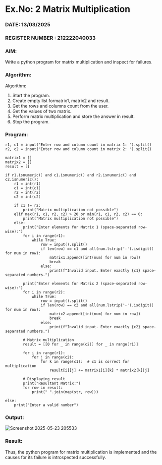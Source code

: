 # Ex.No: 2   Matrix Multiplication 

### DATE: 13/03/2025                                                                       
### REGISTER NUMBER : 212222040033

### AIM: 
Write a python program for matrix multiplication and inspect for failures.
 
### Algorithm:

Algorithm:
1. Start the program.
2. Create empty list formatrix1, matrix2 and result.
3. Get the rows and columns count from the user.
4. Get the values of two matrix.
5. Perform matrix multiplication and store the answer in result.
6. Stop the program.
### Program:
```
r1, c1 = input("Enter row and column count in matrix 1: ").split()
r2, c2 = input("Enter row and column count in matrix 2: ").split()

matrix1 = []
matrix2 = []
result = []

if r1.isnumeric() and c1.isnumeric() and r2.isnumeric() and c2.isnumeric():
    r1 = int(r1)
    c1 = int(c1)
    r2 = int(r2)
    c2 = int(c2)

    if c1 != r2:
        print("Matrix multiplication not possible")
    elif max(r1, c1, r2, c2) > 20 or min(r1, c1, r2, c2) == 0:
        print("Matrix multiplication not possible")
    else:
        print("Enter elements for Matrix 1 (space-separated row-wise):")
        for i in range(r1):
            while True:
                row = input().split()
                if len(row) == c1 and all(num.lstrip('-').isdigit() for num in row):
                    matrix1.append([int(num) for num in row])
                    break
                else:
                    print(f"Invalid input. Enter exactly {c1} space-separated numbers.")

        print("Enter elements for Matrix 2 (space-separated row-wise):")
        for i in range(r2):
            while True:
                row = input().split()
                if len(row) == c2 and all(num.lstrip('-').isdigit() for num in row):
                    matrix2.append([int(num) for num in row])
                    break
                else:
                    print(f"Invalid input. Enter exactly {c2} space-separated numbers.")

        # Matrix multiplication
        result = [[0 for _ in range(c2)] for _ in range(r1)]

        for i in range(r1):
            for j in range(c2):
                for k in range(c1):  # c1 is correct for multiplication
                    result[i][j] += matrix1[i][k] * matrix2[k][j]

        # Displaying result
        print("Resultant Matrix:")
        for row in result:
            print(" ".join(map(str, row)))

else:
    print("Enter a valid number")
```
### Output:
![Screenshot 2025-05-23 205533](https://github.com/user-attachments/assets/fa54cbd9-6bbb-4ad4-8b2d-d0a1e6b0166f)
### Result:
Thus, the python program for matrix multiplication is implemented and the causes for its failure is introspected successfully.

